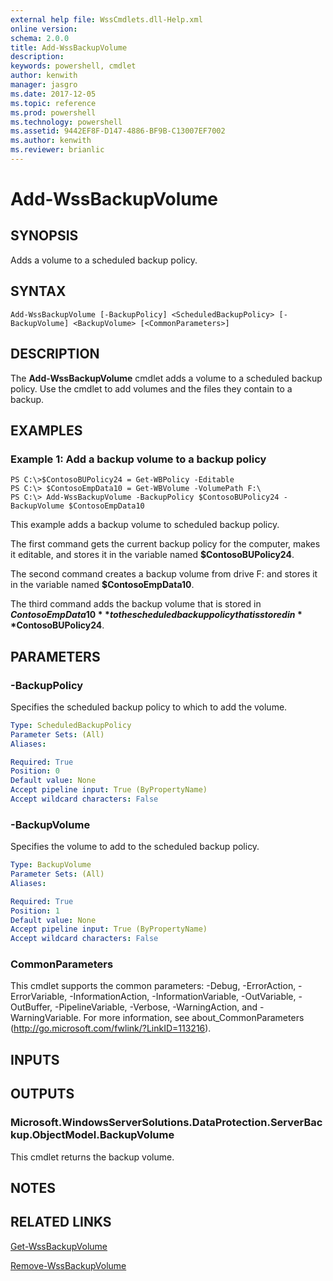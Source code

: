 ```yaml
---
external help file: WssCmdlets.dll-Help.xml
online version: 
schema: 2.0.0
title: Add-WssBackupVolume
description: 
keywords: powershell, cmdlet
author: kenwith
manager: jasgro
ms.date: 2017-12-05
ms.topic: reference
ms.prod: powershell
ms.technology: powershell
ms.assetid: 9442EF8F-D147-4886-BF9B-C13007EF7002
ms.author: kenwith
ms.reviewer: brianlic
---
```


# Add-WssBackupVolume

## SYNOPSIS
Adds a volume to a scheduled backup policy.

## SYNTAX

```
Add-WssBackupVolume [-BackupPolicy] <ScheduledBackupPolicy> [-BackupVolume] <BackupVolume> [<CommonParameters>]
```

## DESCRIPTION
The **Add-WssBackupVolume** cmdlet adds a volume to a scheduled backup policy.
Use the cmdlet to add volumes and the files they contain to a backup.

## EXAMPLES

### Example 1: Add a backup volume to a backup policy
```
PS C:\>$ContosoBUPolicy24 = Get-WBPolicy -Editable
PS C:\> $ContosoEmpData10 = Get-WBVolume -VolumePath F:\
PS C:\> Add-WssBackupVolume -BackupPolicy $ContosoBUPolicy24 -BackupVolume $ContosoEmpData10
```

This example adds a backup volume to scheduled backup policy.

The first command gets the current backup policy for the computer, makes it editable, and stores it in the variable named **$ContosoBUPolicy24**.

The second command creates a backup volume from drive F: and stores it in the variable named **$ContosoEmpData10**.

The third command adds the backup volume that is stored in **$ContosoEmpData10** to the scheduled backup policy that is stored in **$ContosoBUPolicy24**.

## PARAMETERS

### -BackupPolicy
Specifies the scheduled backup policy to which to add the volume.

```yaml
Type: ScheduledBackupPolicy
Parameter Sets: (All)
Aliases: 

Required: True
Position: 0
Default value: None
Accept pipeline input: True (ByPropertyName)
Accept wildcard characters: False
```

### -BackupVolume
Specifies the volume to add to the scheduled backup policy.

```yaml
Type: BackupVolume
Parameter Sets: (All)
Aliases: 

Required: True
Position: 1
Default value: None
Accept pipeline input: True (ByPropertyName)
Accept wildcard characters: False
```

### CommonParameters
This cmdlet supports the common parameters: -Debug, -ErrorAction, -ErrorVariable, -InformationAction, -InformationVariable, -OutVariable, -OutBuffer, -PipelineVariable, -Verbose, -WarningAction, and -WarningVariable. For more information, see about_CommonParameters (http://go.microsoft.com/fwlink/?LinkID=113216).

## INPUTS

## OUTPUTS

### Microsoft.WindowsServerSolutions.DataProtection.ServerBackup.ObjectModel.BackupVolume
This cmdlet returns the backup volume.

## NOTES

## RELATED LINKS

[Get-WssBackupVolume](./Get-WssBackupVolume.md)

[Remove-WssBackupVolume](./Remove-WssBackupVolume.md)
